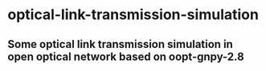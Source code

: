 # optical-link-transmission-simulation
## Some optical link transmission simulation in open optical network based on oopt-gnpy-2.8
